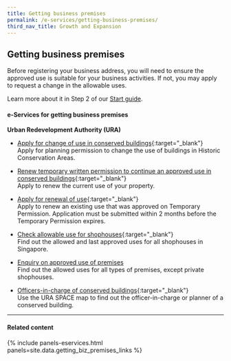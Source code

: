 ```yaml
---
title: Getting business premises
permalink: /e-services/getting-business-premises/
third_nav_title: Growth and Expansion
---
```


## Getting business premises

Before registering your business address, you will need to ensure the approved use is suitable for your business activities. If not, you may apply to request a change in the allowable uses.

Learn more about it in Step 2 of our [Start guide](/start-a-business/submit-a-business-address/).

#### e-Services for getting business premises

**Urban Redevelopment Authority (URA)**

- [Apply for change of use in conserved buildings](https://licence1.business.gov.sg/){:target="_blank"}
<br>Apply for planning permission to change the use of buildings in Historic Conservation Areas.

- [Renew temporary written permission to continue an approved use in conserved buildings](https://licence1.business.gov.sg/){:target="_blank"}
<br>Apply to renew the current use of your property.

- [Apply for renewal of use](https://licence1.business.gov.sg/){:target="_blank"}
<br>Apply to renew an existing use that was approved on Temporary Permission. Application must be submitted within 2 months before the Temporary Permission expires.   

- [Check allowable use for shophouses](https://www.ura.gov.sg/maps/?service=eAdvisor){:target="_blank"}
<br>Find out the allowed and last approved uses for all shophouses in Singapore.

- <a href="https://www.ura.gov.sg/EnquiryOnApprovedUse/#:~:text=of%2Dcharge).-,If%20the%20subject%20premises%20is%20a%20private%20shophouse%20unit%2C%20you,of%20%2453.50%20per%20enquiry%20applies." target="_blank">Enquiry on approved use of premises</a>
<br>Find out the allowed uses for all types of premises, except private shophouses.

- [Officers-in-charge of conserved buildings](https://www.ura.gov.sg/maps/?service=eAdvisor){:target="_blank"}
<br>Use the URA SPACE map to find out the officer-in-charge or planner of a conserved building.

----

#### Related content

{% include panels-eservices.html panels=site.data.getting_biz_premises_links %} 
